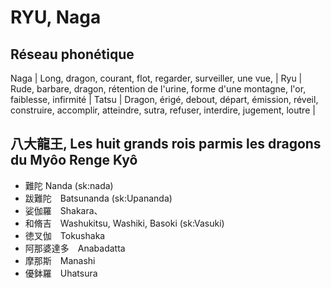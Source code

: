 # RYU, Naga

## Réseau phonétique
Naga | Long, dragon, courant, flot, regarder, surveiller, une vue, |
Ryu | Rude, barbare, dragon, rétention de l'urine, forme d'une montagne, l'or, faiblesse, infirmité | 
Tatsu | Dragon, érigé, debout, départ, émission, réveil, construire, accomplir, atteindre, sutra, refuser, interdire, jugement, loutre |

## 八大龍王, Les huit grands rois parmis les dragons du Myôo Renge Kyô
* 難陀 Nanda (sk:nada)
* 跋難陀　Batsunanda (sk:Upananda)
* 娑伽羅　Shakara、
* 和脩吉　Washukitsu, Washiki, Basoki (sk:Vasuki)
* 徳叉伽　Tokushaka
* 阿那婆達多　Anabadatta
* 摩那斯　Manashi
* 優鉢羅　Uhatsura
